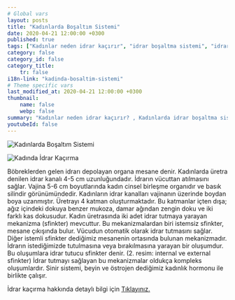 ```yaml
---
# Global vars
layout: posts
title: "Kadınlarda Boşaltım Sistemi"
date: 2020-04-21 12:00:00 +0300
published: true
tags: ["Kadınlar neden idrar kaçırır", "idrar boşaltma sistemi", "idrar kaçırma tipi", "Stres tipi idrar kaçırma", "Sıkışma tipi idrar kaçırma", "Cinsel ilişkide idrar kaçırma", "İdrar kaçırma ameliyat", "TVT ameliyatı", "TOT ameliyatı" , "idrar kaçırma ilaç", "idrar kaçırma nedeni" , "karışık tip idrar kaçırma" , "fistül idrar kaçırma" , "idrar kaçırma teşhis" , "idrar tutamama" , "idrar kaçırma tedavi", "idrar kaçırma çözüm", "idrar tutamama tedavi", "idrar kaçırma ameliyatı yan etkisi" , ]
category: false
category_id: false
category_title:
    tr: false
i18n-link: "kadinda-bosaltim-sistemi"
# Theme specific vars
last_modified_at: 2020-04-21 12:00:00 +0300
thumbnail:
    name: false
    webp: false
summary: "Kadınlar neden idrar kaçırır? , Kadınlarda idrar boşaltma sistemi, idrar kaçırmaların tipleri , Stres tipi idrar kaçırma, Sıkışma ve kompeks tip idrar kaçırma, Cinsel ilişkide idrar kaçırma tedavileri, İdrar kaçırmada cerrahi tedavi, Cerrahi tedavi sonrası oluşabilicek komplikasyonlar ve tedavileri , TVT, TOT ameliyatları."
youtubeId: false
---
```






![Kadınlarda Boşaltım Sistemi](/assets/img/kadinidrarkacirma.jpeg)

![Kadında İdrar Kaçırma](/assets/kadinuretradarligi.jpeg)

Böbreklerden gelen idrarı depolayan organa mesane denir. Kadınlarda üretra denilen idrar kanalı 4-5 cm uzunluğundadır. İdrarın vücuttan atılmasını sağlar. Vajina 5-6 cm boyutlarında kadın cinsel birleşme organıdır ve basık silindir görünümündedir. Kadınların idrar kanalları vajinanın üzerinde boydan boya uzanmıştır. Üretrayı 4 katman oluşturmaktadır. Bu katmanlar içten dışa; ağız içindeki dokuya benzer mukoza, damar ağından zengin doku ve iki farklı kas dokusudur. Kadın üretrasında iki adet idrar tutmaya yarayan mekanizma (sfinkter) mevcuttur. Bu mekanizmalardan biri istemsiz sfinkter, mesane çıkışında bulur. Vücudun otomatik olarak idrar tutmasını sağlar. Diğer istemli sfinkter dediğimiz mesanenin ortasında bulunan mekanizmadır. İdrarın istediğimizde tutulmasına veya bırakılmasına yarayan bir oluşumdur. Bu oluşumlara idrar tutucu sfinkter denir. (2. resim: internal ve external sfinkter) İdrar tutmayı sağlayan bu mekanizmalar oldukça kompleks oluşumlardır. Sinir sistemi, beyin ve östrojen dediğimiz kadınlık hormonu ile birlikte çalışır.


İdrar kaçırma hakkında detaylı bilgi için [Tıklayınız.](https://www.onoluroloji.com/kadinlarda-idrar-kacirma)
